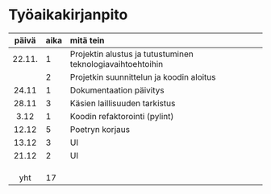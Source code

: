 # Työaikakirjanpito

| päivä  | aika | mitä tein  |
| :-----:|:-----| :-----|
| 22.11. | 1    | Projektin alustus ja tutustuminen teknologiavaihtoehtoihin  |
|        | 2    | Projetkin suunnittelun ja koodin aloitus |
| 24.11  | 1    | Dokumentaation päivitys |
| 28.11  | 3    | Käsien laillisuuden tarkistus |
| 3.12   | 1    | Koodin refaktorointi (pylint) |
| 12.12  | 5    | Poetryn korjaus |
| 13.12  | 3    | UI |
| 21.12  | 2    | UI |
|        |      | |
|        |      | |
|        |      | |
| yht    | 17   | |

